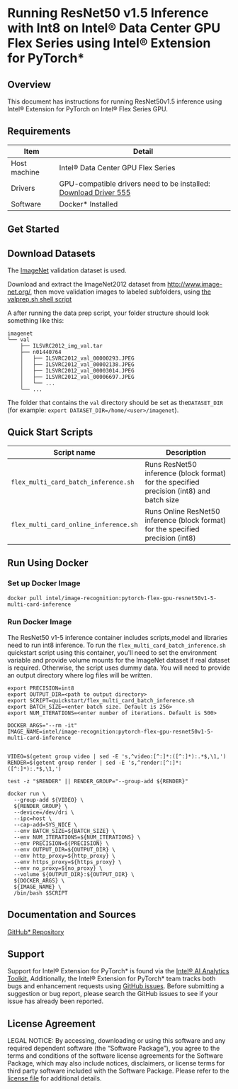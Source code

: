 # Running ResNet50 v1.5 Inference with Int8 on Intel® Data Center GPU Flex Series using Intel® Extension for PyTorch*


## Overview

This document has instructions for running ResNet50v1.5 inference using Intel® Extension for PyTorch on Intel® Flex Series GPU.

## Requirements
| Item | Detail |
| ------ | ------- |
| Host machine  | Intel® Data Center GPU Flex Series  |
| Drivers | GPU-compatible drivers need to be installed: [Download Driver 555](https://dgpu-docs.intel.com/releases/stable_555_20230124.html#ubuntu-22-04)
| Software | Docker* Installed |

## Get Started

## Download Datasets

The [ImageNet](http://www.image-net.org/) validation dataset is used.

Download and extract the ImageNet2012 dataset from http://www.image-net.org/, then move validation images to labeled subfolders, using [the valprep.sh shell script](https://raw.githubusercontent.com/soumith/imagenetloader.torch/master/valprep.sh)

A after running the data prep script, your folder structure should look something like this:

```
imagenet
└── val
    ├── ILSVRC2012_img_val.tar
    ├── n01440764
    │   ├── ILSVRC2012_val_00000293.JPEG
    │   ├── ILSVRC2012_val_00002138.JPEG
    │   ├── ILSVRC2012_val_00003014.JPEG
    │   ├── ILSVRC2012_val_00006697.JPEG
    │   └── ...
    └── ...
```
The folder that contains the `val` directory should be set as the`DATASET_DIR`
(for example: `export DATASET_DIR=/home/<user>/imagenet`).

## Quick Start Scripts

| Script name | Description |
|-------------|-------------|
| `flex_multi_card_batch_inference.sh` | Runs ResNet50 inference (block format) for the specified precision (int8) and batch size |
| `flex_multi_card_online_inference.sh` | Runs Online ResNet50 inference (block format) for the specified precision (int8) | 
## Run Using Docker

### Set up Docker Image

```
docker pull intel/image-recognition:pytorch-flex-gpu-resnet50v1-5-multi-card-inference
```
### Run Docker Image
The ResNet50 v1-5 inference container includes scripts,model and libraries need to run int8 inference. To run the `flex_multi_card_batch_inference.sh` quickstart script using this container, you'll need to set the environment variable and provide volume mounts for the ImageNet dataset if real dataset is required. Otherwise, the script uses dummy data. You will need to provide an output directory where log files will be written. 

```
export PRECISION=int8
export OUTPUT_DIR=<path to output directory>
export SCRIPT=quickstart/flex_multi_card_batch_inference.sh
export BATCH_SIZE=<enter batch size. Default is 256>
export NUM_ITERATIONS=<enter number of iterations. Default is 500>

DOCKER_ARGS="--rm -it"
IMAGE_NAME=intel/image-recognition:pytorch-flex-gpu-resnet50v1-5-multi-card-inference


VIDEO=$(getent group video | sed -E 's,^video:[^:]*:([^:]*):.*$,\1,')
RENDER=$(getent group render | sed -E 's,^render:[^:]*:([^:]*):.*$,\1,')

test -z "$RENDER" || RENDER_GROUP="--group-add ${RENDER}"

docker run \
  --group-add ${VIDEO} \
  ${RENDER_GROUP} \
  --device=/dev/dri \
  --ipc=host \
  --cap-add=SYS_NICE \
  --env BATCH_SIZE=${BATCH_SIZE} \
  --env NUM_ITERATIONS=${NUM_ITERATIONS} \
  --env PRECISION=${PRECISION} \
  --env OUTPUT_DIR=${OUTPUT_DIR} \
  --env http_proxy=${http_proxy} \
  --env https_proxy=${https_proxy} \
  --env no_proxy=${no_proxy} \
  --volume ${OUTPUT_DIR}:${OUTPUT_DIR} \
  ${DOCKER_ARGS} \
  ${IMAGE_NAME} \
  /bin/bash $SCRIPT
  ```

## Documentation and Sources

[GitHub* Repository](https://github.com/IntelAI/models/tree/master/dockerfiles/model_containers)

## Support
Support for Intel® Extension for PyTorch* is found via the [Intel® AI Analytics Toolkit.](https://www.intel.com/content/www/us/en/developer/tools/oneapi/ai-analytics-toolkit.html#gs.qbretz) Additionally, the Intel® Extension for PyTorch* team tracks both bugs and enhancement requests using [GitHub issues](https://github.com/intel/intel-extension-for-pytorch/issues). Before submitting a suggestion or bug report, please search the GitHub issues to see if your issue has already been reported.

## License Agreement

LEGAL NOTICE: By accessing, downloading or using this software and any required dependent software (the “Software Package”), you agree to the terms and conditions of the software license agreements for the Software Package, which may also include notices, disclaimers, or license terms for third party software included with the Software Package. Please refer to the [license file](https://github.com/IntelAI/models/tree/master/third_party) for additional details.
